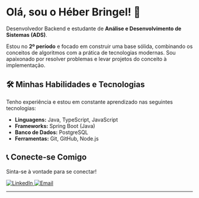 # Olá, sou o Héber Bringel! 👋

Desenvolvedor Backend e estudante de **Análise e Desenvolvimento de Sistemas (ADS)**.

Estou no **2º período** e focado em construir uma base sólida, combinando os conceitos de algoritmos com a prática de tecnologias modernas. Sou apaixonado por resolver problemas e levar projetos do conceito à implementação.

## 🛠️ Minhas Habilidades e Tecnologias

Tenho experiência e estou em constante aprendizado nas seguintes tecnologias:

* **Linguagens:** Java, TypeScript, JavaScript
* **Frameworks:** Spring Boot (Java)
* **Banco de Dados:** PostgreSQL
* **Ferramentas:** Git, GitHub, Node.js

## 📞 Conecte-se Comigo

Sinta-se à vontade para se conectar!

<p align="left">
  <a href="[www.linkedin.com/in/héber-bringel-698b39365]" target="_blank">
    <img src="https://img.shields.io/badge/LinkedIn-0077B5?style=for-the-badge&logo=linkedin&logoColor=white" alt="LinkedIn">
  </a>
  <a href="mailto:[heberbringelcontato@gmail.com]">
    <img src="https://img.shields.io/badge/Gmail-D14836?style=for-the-badge&logo=gmail&logoColor=white" alt="Email">
  </a>
  </p>

---

